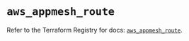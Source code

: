 # `aws_appmesh_route`

Refer to the Terraform Registry for docs: [`aws_appmesh_route`](https://registry.terraform.io/providers/hashicorp/aws/5.50.0/docs/resources/appmesh_route).
